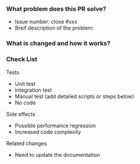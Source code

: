 <!-- Thank you for contributing to tinysql!
PR Title Format:
1. pkg [, pkg2, pkg3]: what's changed
2. *: what's changed
-->

### What problem does this PR solve?

- Issue number: close #xxx <!-- remove this line if no issue to close -->
- Breif description of the problem:

### What is changed and how it works?

### Check List <!--REMOVE the items that are not applicable-->

Tests <!-- At least one of them must be included. -->

 - Unit test
 - Integration test
 - Manual test (add detailed scripts or steps below)
 - No code

Side effects

 - Possible performance regression
 - Increased code complexity

Related changes

 - Need to update the documentation
